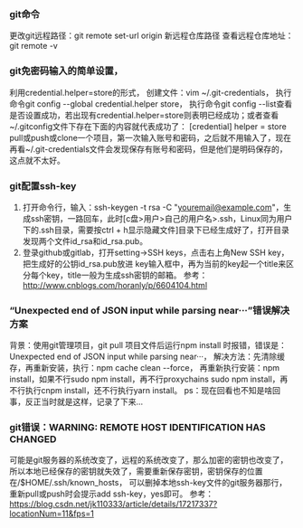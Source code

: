 ### git命令
  更改git远程路径：git remote set-url origin 新远程仓库路径
  查看远程仓库地址：git remote -v


### git免密码输入的简单设置，
  利用credential.helper=store的形式，
  创建文件：vim ~/.git-credentials，
  执行命令git config --global credential.helper store，
  执行命令git config --list查看是否设置成功，若出现有credential.helper=store则表明已经成功；或者查看~/.gitconfig文件下存在下面的内容就代表成功了：
  [credential]
  helper = store
  pull或push或clone一个项目，第一次输入账号和密码，之后就不用输入了，现在再看~/.git-credentials文件会发现保存有账号和密码，但是他们是明码保存的，这点就不太好。


### git配置ssh-key
  1) 打开命令行，输入：ssh-keygen -t rsa -C "youremail@example.com"，生成ssh密钥，一路回车，此时[c盘>用户>自己的用户名>.ssh，Linux同为用户下的.ssh目录，需要按ctrl + h显示隐藏文件]目录下已经生成好了，打开目录发现两个文件id_rsa和id_rsa.pub。
  2) 登录github或gitlab，打开setting->SSH keys，点击右上角New SSH key，把生成好的公钥id_rsa.pub放进 key输入框中，再为当前的key起一个title来区分每个key，title一般为生成ssh密钥的邮箱。
  参考：http://www.cnblogs.com/horanly/p/6604104.html


### “Unexpected end of JSON input while parsing near···”错误解决方案
  背景：使用git管理项目，git pull 项目文件后运行npm install 时报错，错误是：Unexpected end of JSON input while parsing near···，
  解决方法：先清除缓存，再重新安装，执行：npm cache clean --force，
  再重新执行安装：npm install，如果不行sudo npm install，再不行proxychains sudo npm install，再不行执行cnpm install，还不行执行yarn install。
  ps：现在回看也不知是啥回事，反正当时就是这样，记录了下来...


### git错误：WARNING: REMOTE HOST IDENTIFICATION HAS CHANGED
  可能是git服务器的系统改变了，远程的系统改变了，那么加密的密钥也改变了，所以本地已经保存的密钥就失效了，需要重新保存密钥，密钥保存的位置在/$HOME/.ssh/known_hosts，
  可以删掉本地ssh-key文件的git服务器那行，重新pull或push时会提示add ssh-key，yes即可。
  参考：https://blog.csdn.net/jk110333/article/details/17217337?locationNum=11&fps=1












